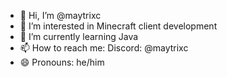 - 👋 Hi, I’m @maytrixc
- 👀 I’m interested in Minecraft client development
- 🌱 I’m currently learning Java
- 📫 How to reach me: Discord: @maytrixc
- 😄 Pronouns: he/him
